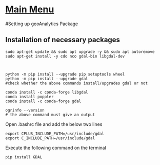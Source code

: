 # [Main Menu](index.html)

#Setting up geoAnalytics Package 

## Installation of necessary packages

    sudo apt-get update && sudo apt upgrade -y && sudo apt autoremove 
    sudo apt-get install -y cdo nco gdal-bin libgdal-dev
    
    

    python -m pip install --upgrade pip setuptools wheel
    python -m pip install --upgrade gdal
    #check whether the above commands install/upgrades gdal or not

    conda install -c conda-forge libgdal
    conda install poppler
    conda install -c conda-forge gdal

    ogrinfo --version
    # the above command must give an output


Open .bashrc file and add the below two lines

    export CPLUS_INCLUDE_PATH=/usr/include/gdal
    export C_INCLUDE_PATH=/usr/include/gdal

Execute the following command on the terminal

    pip install GDAL
    